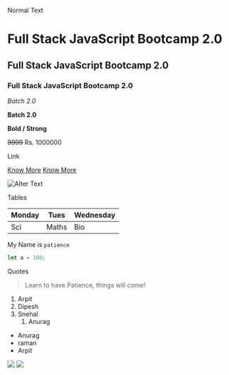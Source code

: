 Normal Text

# Full Stack JavaScript Bootcamp 2.0

## Full Stack JavaScript Bootcamp 2.0

### Full Stack JavaScript Bootcamp 2.0

_Batch 2.0_

**Batch 2.0**

**Bold / Strong**

~~9999~~ Rs. 1000000

Link

[Know More](https://ineuron.ai)
[Know More](https://ineuron.ai 'Company name')

![Alter Text](https://ineuron.ai/images/ineuron-logo.png)

Tables

| Monday | Tues  | Wednesday |
| ------ | ----- | --------- |
| Sci    | Maths | Bio       |

My Name is `patience`

```javascript
let a = 100;
```

Quotes

> Learn to have Patience, things will come!

1. Arpit
1. Dipesh
1. Snehal
    1. Anurag

-   Anurag
-   raman
-   Arpit

![](https://img.shields.io/badge/Topic-Github-green)
![](https://img.shields.io/badge/Topic-MarkDown-yellowgreen)
